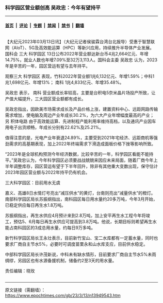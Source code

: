 ### 科学园区营业额创高 吴政忠：今年有望持平

---

#### [首页](../../../..?n13949543) &nbsp;|&nbsp; [评论](../../../../../epoch-comment?n13949543) &nbsp;|&nbsp; [专题](../../../../../epoch-special?n13949543) &nbsp;|&nbsp; [禁闻](../../../../../epoch-news?n13949543) &nbsp;|&nbsp; [禁书](../../../../../books?n13949543) &nbsp;|&nbsp; [翻墙](https://github.com/gfw-breaker/nogfw/blob/master/README.md?n13949543)


<div class="column" id="artbody" itemprop="articleBody">
 <!-- article content begin -->
 <p>
  【大纪元2023年03月13日讯】（大纪元记者侯骏霖台湾台北报导）受惠于智慧联网（AIoT）、5G及高效能运算（HPC）等新兴应用，持续推升半导体产业发展。
  <ok href="https://www.epochtimes.com/gb/tag/%E5%9B%BD%E7%A7%91%E4%BC%9A.html">
   国科会
  </ok>
  三大
  <ok href="https://www.epochtimes.com/gb/tag/%E7%A7%91%E5%AD%A6%E5%9B%AD%E5%8C%BA.html">
   科学园区
  </ok>
  13日公布2022年营业额达新台币4兆2,664亿元、年增14.75%，就业人数也年增7.09%至32万3,113人。国科会主委
  <ok href="https://www.epochtimes.com/gb/tag/%E5%90%B4%E6%94%BF%E5%BF%A0.html">
   吴政忠
  </ok>
  认为，2023年是辛苦的一年，园区营运有望与去年持平。
 </p>
 <p>
  观察三大
  <ok href="https://www.epochtimes.com/gb/tag/%E7%A7%91%E5%AD%A6%E5%9B%AD%E5%8C%BA.html">
   科学园区
  </ok>
  表现，竹科2022年营业额1兆6,132亿元、年增1.59%；中科1兆1,698亿元、年增13%；
  <ok href="https://www.epochtimes.com/gb/tag/%E5%8D%97%E7%A7%91.html">
   南科
  </ok>
  1兆4,833亿元、年增35.48%。
 </p>
 <p>
  <ok href="https://www.epochtimes.com/gb/tag/%E5%90%B4%E6%94%BF%E5%BF%A0.html">
   吴政忠
  </ok>
  表示，
  <ok href="https://www.epochtimes.com/gb/tag/%E5%8D%97%E7%A7%91.html">
   南科
  </ok>
  营业额成长率较高，主要是台积电5奈米晶片场投产所致，让产值大幅提升，三大园区营业额都有成长。
 </p>
 <p>
  吴政忠指出，因欧美市场需求成长及产品价格上涨，建置资料中心、远距网路传输需求增加，使电脑及周边产业年成长30.2%，为六大产业年增幅度最高的产业；另
  <ok href="https://www.epochtimes.com/gb/tag/%E7%A7%AF%E4%BD%93%E7%94%B5%E8%B7%AF.html">
   积体电路
  </ok>
  由于高效能运算、先进制程产能利用率维持高档，以及通讯产业因车用电子出货顺畅，年成长分别有22.62%及25.21%。
 </p>
 <p>
  值得注意的是，光电产业年衰退24.89%，主要受到2021年宅经济、远距商机等强劲需求的高基期表现，加上2022年终端需求下滑造成面板价格下挫等影响所致。
 </p>
 <p>
  “2023年是全球机构预测今年经济数据，比较辛苦的一年，科学园区看能不能持平。”吴政忠认为，今年科学园区必须要战战兢兢来因应未来局面，随着厂商今年上半年调整库存，园区营运有望于下半年回升，除非有其他重大变数出现，保守估计2023年园区营业额与2022年持平仍有机会。
 </p>
 <p>
  三大科学园区：目前用水无虞
 </p>
 <p>
  嘉义、高雄8日水情灯号亮出“减压供水”的黄灯，台南则亮出“减量供水”的橙灯。南部科学园区局长苏振纲指出，南科园区每日用水量约20多万吨，今年3月开始，已稳定供应每日再生水1.8万吨。
 </p>
 <p>
  苏振纲指出，再生水供应4月预计来到2.8万吨，加上安平再生水工程今年将竣工，预估5、6月每日再生水供应可提高到3.8万吨。他说，长期目标则希望再生水能占南科园区的3成总用水量，约每日9万多吨。
 </p>
 <p>
  新竹科学园区局长王永壮表示，目前新竹宝山、宝二水库都有一定蓄水量，同时也要求厂商自主节水5%，必要时可调度苗栗永和山水库支应，目前供水稳定。
 </p>
 <p>
  中部科学园区局长许茂新说，中科未有缺水情形，目前要求厂商自主节水5%未雨绸缪，另园区也有水源备援机制，储备约2至3天的用水量。
 </p>
 <p>
  责任编辑：晓玫
 </p>
 <!-- article content end -->
</div>


<img src='http://gfw-breaker.win/epoch-news/pages/ncid1349361/n13949543.md' width='0px' height='0px'/>

---

原文链接（需翻墙）：https://www.epochtimes.com/gb/23/3/13/n13949543.htm